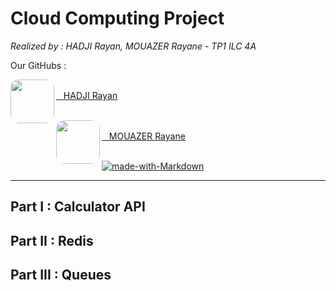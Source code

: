 # **Cloud Computing Project**

*Realized by : HADJI Rayan, MOUAZER Rayane - TP1 ILC 4A*

Our GitHubs : 

<a href="url">[<img src="https://avatars.githubusercontent.com/u/115188188?v=4" align="left" height="70" width="70" style="border-radius: 20%;"><br>&nbsp;&nbsp;&nbsp;HADJI Rayan](https://github.com/DZburst)</a>
<br>
<br>

<a href="url">[<img src="https://avatars.githubusercontent.com/u/123754563?s=400&u=722c3e59b954407c8b423b7ebb8b3e3599aa0980&v=4" align="left" height="70" width="70" style="border-radius: 20%;"><br>&nbsp;&nbsp;&nbsp;MOUAZER Rayane](https://github.com/rayanemouazer)</a>
<br> 
<br> 

[![made-with-Markdown](https://img.shields.io/badge/Made%20with-Markdown-1f425f.svg)](http://commonmark.org)

---

## **Part I : Calculator API**

## **Part II : Redis**

## **Part III : Queues**